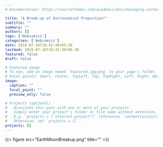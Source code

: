 ```yaml
---
# Documentation: https://sourcethemes.com/academic/docs/managing-content/

title: "A Break-up of Astronomical Proportion!"
subtitle: ""
summary: ""
authors: []
tags: ['Webcomics']
categories: ['Webcomics']
date: 2019-07-16T10:42:48+05:30
lastmod: 2019-07-16T10:42:48+05:30
featured: false
draft: false

# Featured image
# To use, add an image named `featured.jpg/png` to your page's folder.
# Focal points: Smart, Center, TopLeft, Top, TopRight, Left, Right, BottomLeft, Bottom, BottomRight.
image:
  caption: ""
  focal_point: ""
  preview_only: false

# Projects (optional).
#   Associate this post with one or more of your projects.
#   Simply enter your project's folder or file name without extension.
#   E.g. `projects = ["internal-project"]` references `content/project/deep-learning/index.md`.
#   Otherwise, set `projects = []`.
projects: []
---
```


{{< figure src="EarthMoonBreakup.png" title="" >}}
